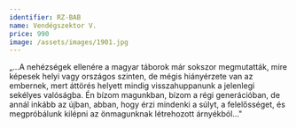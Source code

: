 ```yaml
---
identifier: RZ-BAB
name: Vendégszektor V.
price: 990
image: /assets/images/1901.jpg
---
```

„...A nehézségek ellenére a magyar táborok már sokszor megmutatták, mire képesek helyi vagy országos szinten, de mégis hiányérzete van az embernek, mert áttörés helyett mindig visszahuppanunk a jelenlegi sekélyes valóságba. Én bízom magunkban, bízom a régi generációban, de annál inkább az újban, abban, hogy érzi mindenki a súlyt, a felelősséget, és megpróbálunk kilépni az önmagunknak létrehozott árnyékból..."